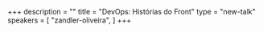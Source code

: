 +++
description = ""
title = "DevOps: Histórias do Front"
type = "new-talk"
speakers = [
        "zandler-oliveira",
]
+++